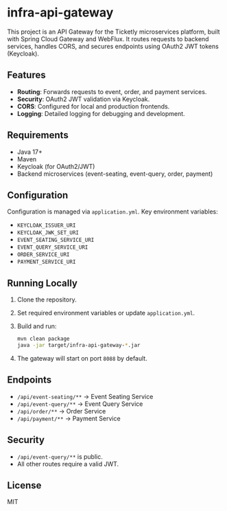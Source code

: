 # infra-api-gateway

This project is an API Gateway for the Ticketly microservices platform, built with Spring Cloud Gateway and WebFlux. It routes requests to backend services, handles CORS, and secures endpoints using OAuth2 JWT tokens (Keycloak).

## Features

- **Routing**: Forwards requests to event, order, and payment services.
- **Security**: OAuth2 JWT validation via Keycloak.
- **CORS**: Configured for local and production frontends.
- **Logging**: Detailed logging for debugging and development.

## Requirements

- Java 17+
- Maven
- Keycloak (for OAuth2/JWT)
- Backend microservices (event-seating, event-query, order, payment)

## Configuration

Configuration is managed via `application.yml`. Key environment variables:

- `KEYCLOAK_ISSUER_URI`
- `KEYCLOAK_JWK_SET_URI`
- `EVENT_SEATING_SERVICE_URI`
- `EVENT_QUERY_SERVICE_URI`
- `ORDER_SERVICE_URI`
- `PAYMENT_SERVICE_URI`

## Running Locally

1. Clone the repository.
2. Set required environment variables or update `application.yml`.
3. Build and run:

   ```bash
   mvn clean package
   java -jar target/infra-api-gateway-*.jar
   ```

4. The gateway will start on port `8088` by default.

## Endpoints

- `/api/event-seating/**` → Event Seating Service
- `/api/event-query/**` → Event Query Service
- `/api/order/**` → Order Service
- `/api/payment/**` → Payment Service

## Security

- `/api/event-query/**` is public.
- All other routes require a valid JWT.

## License

MIT
